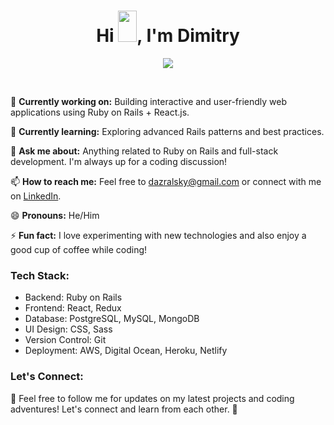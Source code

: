 <h1 align="center">
  Hi <img src="https://raw.githubusercontent.com/MartinHeinz/MartinHeinz/master/wave.gif" width="30px" height="50px">, I'm Dimitry 
</h1>

<p align="center">
  <a href="https://github.com/DenverCoder1/readme-typing-svg"><img src="https://readme-typing-svg.herokuapp.com?font=Fira+Mono&color=33FF33&size=30&center=true&vCenter=true&width=500&height=100&lines=Ruby+On+Rails+Engineer;React+Engineer;Full+Stack+Developer"></a>
</p>

<br>

🔭 **Currently working on:** Building interactive and user-friendly web applications using Ruby on Rails + React.js.

🌱 **Currently learning:** Exploring advanced Rails patterns and best practices.

💬 **Ask me about:** Anything related to Ruby on Rails and full-stack development. I'm always up for a coding discussion!

📫 **How to reach me:** Feel free to [dazralsky@gmail.com](mailto:dazralsky@gmail.com) or connect with me on [LinkedIn](https://www.linkedin.com/in/dazralsky/).

😄 **Pronouns:** He/Him

⚡ **Fun fact:** I love experimenting with new technologies and also enjoy a good cup of coffee while coding!

### Tech Stack:

- Backend: Ruby on Rails
- Frontend: React, Redux
- Database: PostgreSQL, MySQL, MongoDB
- UI Design: CSS, Sass
- Version Control: Git
- Deployment: AWS, Digital Ocean, Heroku, Netlify

### Let's Connect:

📢 Feel free to follow me for updates on my latest projects and coding adventures! Let's connect and learn from each other. 🤝
